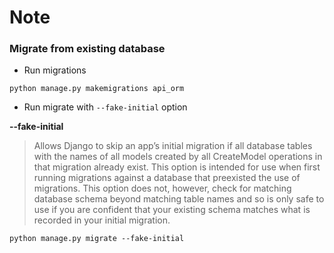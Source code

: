 # Note

### Migrate from existing database

- Run migrations

```
python manage.py makemigrations api_orm
```

- Run migrate with `--fake-initial` option

**--fake-initial**
> Allows Django to skip an app’s initial migration if all database tables with the names of all models created by all 
> CreateModel operations in that migration already exist. 
> This option is intended for use when first running migrations against a database 
> that preexisted the use of migrations. 
> This option does not, however, check for matching database schema beyond matching table names 
> and so is only safe to use if you are confident that your existing schema matches 
> what is recorded in your initial migration.
```
python manage.py migrate --fake-initial
```

